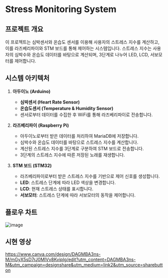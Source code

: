 # Stress Monitoring System

## 프로젝트 개요
이 프로젝트는 심박센서와 온습도 센서를 이용해 사용자의 스트레스 지수를 계산하고, 이를 라즈베리파이와 STM 보드를 통해 제어하는 시스템입니다. 스트레스 지수는 사용자의 심박수와 온습도 데이터를 바탕으로 계산되며, 3단계로 나누어 LED, LCD, 서보모터를 제어합니다.

## 시스템 아키텍처
1. **아두이노 (Arduino)**
   - **심박센서 (Heart Rate Sensor)**
   - **온습도센서 (Temperature & Humidity Sensor)**
   - 센서로부터 데이터를 수집한 후 WiFi를 통해 라즈베리파이로 전송합니다.

2. **라즈베리파이 (Raspberry Pi)**
   - 아두이노로부터 받은 데이터를 처리하여 MariaDB에 저장합니다.
   - 심박수와 온습도 데이터를 바탕으로 스트레스 지수를 계산합니다.
   - 계산된 스트레스 지수를 3단계로 구분하여 STM 보드로 전송합니다.
   - 3단계의 스트레스 지수에 따른 저장된 노래를 재생합니다.

3. **STM 보드 (STM32)**
   - 라즈베리파이로부터 받은 스트레스 지수를 기반으로 제어 신호를 생성합니다.
   - **LED**: 스트레스 단계에 따라 LED 색상을 변경합니다.
   - **LCD**: 현재 스트레스 상태를 표시합니다.
   - **서보모터**: 스트레스 단계에 따라 서보모터의 동작을 제어합니다.

## 플로우 차트
![image](https://github.com/user-attachments/assets/98e24ab8-5d50-4a2b-8f37-cb130d7879a0)

## 시현 영상
https://www.canva.com/design/DAGMBA3ns-M/mGyX5sD7rJ0MIVv8Kviplg/edit?utm_content=DAGMBA3ns-M&utm_campaign=designshare&utm_medium=link2&utm_source=sharebutton
